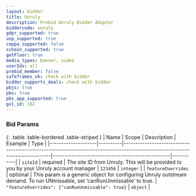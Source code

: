 ```yaml
---
layout: bidder
title: Unruly
description: Prebid Unruly Bidder Adaptor
biddercode: unruly
gdpr_supported: true
usp_supported: true
coppa_supported: false
schain_supported: true
getFloor: true
media_types: banner, video
userIds: all
prebid_member: false
safeframes_ok: check with bidder
bidder_supports_deals: check with bidder
pbjs: true
pbs: true
pbs_app_supported: true
gvl_id: 162
---
```


### Bid Params

{: .table .table-bordered .table-striped }
| Name               | Scope    | Description                                                                                                                 | Example                                          | Type      |
|--------------------|----------|-----------------------------------------------------------------------------------------------------------------------------|--------------------------------------------------|-----------|
| `siteId`           | required | The site ID from Unruly. This will be provided to you by your Unruly account manager                                        | `123456`                                         | `integer` |
| `featureOverrides` | optional | This param is a generic object for configuring Unruly outstream demand. To run UNmissable, set ‘canRunUnmissable’ to true.  | `"featureOverrides": {"canRunUnmissable": true}` | `object`  |
